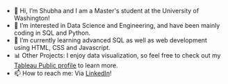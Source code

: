 - 👋 Hi, I’m Shubha and I am a Master's student at the University of Washington!
- 👀 I’m interested in Data Science and Engineering, and have been mainly coding in SQL and Python.
- 🌱 I’m currently learning advanced SQL as well as web development using HTML, CSS and Javascript.
- 📊 Other Projects: I enjoy data visualization, so feel free to check out my [Tableau Public profile](https://public.tableau.com/app/profile/shubha.tripathi1537#!/) to learn more.
- 📫 How to reach me: Via [LinkedIn](https://www.linkedin.com/in/shubhat/)!

<!---
shubha4/shubha4 is a ✨ special ✨ repository because its `README.md` (this file) appears on your GitHub profile.
You can click the Preview link to take a look at your changes.
--->
